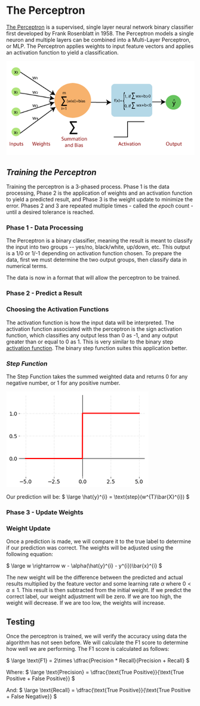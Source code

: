 # **The Perceptron**

[The Perceptron](https://en.wikipedia.org/wiki/Perceptron) is a supervised, single layer neural network binary classifier first developed by Frank Rosenblatt in 1958. The Perceptron models a single neuron and multiple layers can be combined into a Multi-Layer Perceptron, or MLP. The Perceptron applies weights to input feature vectors and applies an activation function to yield a classification. 

![Graphical representation of the Perceptron](perceptronGraphic.png)

## *Training the Perceptron*
Training the perceptron is a 3-phased process. Phase 1 is the data processing, Phase 2 is the application of weights and an activation function to yield a predicted result, and Phase 3 is the weight update to minimize the error. Phases 2 and 3 are repeated multiple times - called the *epoch* count - until a desired tolerance is reached. 

### **Phase 1** - Data Processing
The Perceptron is a binary classifier, meaning the result is meant to classify the input into two groups -- yes/no, black/white, up/down, etc. This output is a 1/0 or 1/-1 depending on activation function chosen. To prepare the data, first we must determine the two output groups, then classify data in numerical terms.

The data is now in a format that will allow the perceptron to be trained.

### **Phase 2** - Predict a Result
### Choosing the Activation Functions
The activation function is how the input data will be interpreted. The activation function associated with the perceptron is the sign activation function, which classifies any output less than 0 as -1, and any output greater than or equal to 0 as 1. This is very similar to the binary step [activation function](https://towardsdatascience.com/getting-to-know-activation-functions-in-neural-networks-125405b67428). The binary step function suites this application better. 

### *Step Function*
The Step Function takes the summed weighted data and returns 0 for any negative number, or 1 for any positive number. 

![Step Function](BinaryStep.png)

Our prediction will be:
$
\large \hat{y}^{i} = \text{step}(w^{T}\bar{X}^{i})
$

### **Phase 3** - Update Weights
### Weight Update
Once a prediction is made, we will compare it to the true label to determine if our prediction was correct. The weights will be adjusted using the following equation:

$
\large w \rightarrow w - \alpha(\hat{y}^{i} - y^{i})\bar{x}^{i}
$

The new weight will be the difference between the predicted and actual results multiplied by the feature vector and some learning rate $\alpha$ where $0 < \alpha \leq 1$. This result is then subtracted from the initial weight. If we predict the correct label, our weight adjustment will be zero. If we are too high, the weight will decrease. If we are too low, the weights will increase.  


## Testing
Once the perceptron is trained, we will verify the accuracy using data the algorithm has not seen before. We will calculate the F1 score to determine how well we are performing. The F1 score is calculated as follows:

$
\large \text{F1} = 2\times \dfrac{Precision * Recall}{Precision + Recall}
$

Where:
$
\large \text{Precision} = \dfrac{\text{True Positive}}{\text{True Positive + False Positive}}
$

And:
$
\large \text{Recall} = \dfrac{\text{True Positive}}{\text{True Positive + False Negative}}
$
